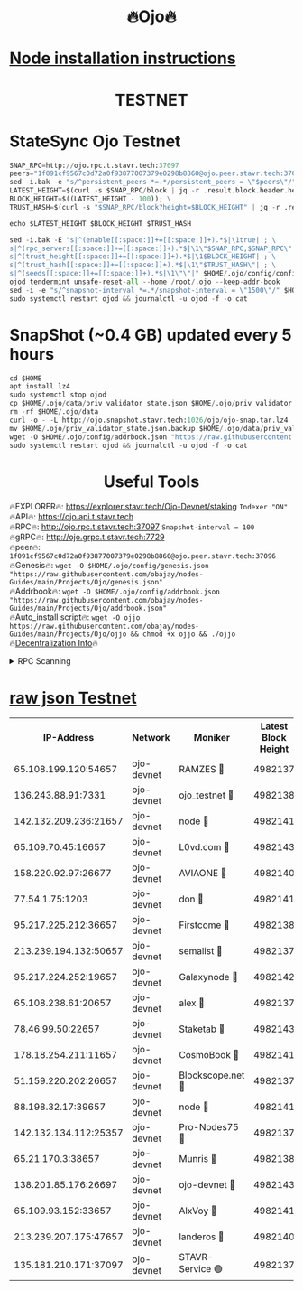 <h1 align="center"> 🔥Ojo🔥</h1>

[Node installation instructions](https://github.com/obajay/nodes-Guides/tree/main/Projects/Ojo)
=

<h1 align="center"> TESTNET</h1>

# StateSync Ojo Testnet
```python
SNAP_RPC=http://ojo.rpc.t.stavr.tech:37097
peers="1f091cf9567c0d72a0f93877007379e0298b8860@ojo.peer.stavr.tech:37096"
sed -i.bak -e "s/^persistent_peers *=.*/persistent_peers = \"$peers\"/" $HOME/.ojo/config/config.toml
LATEST_HEIGHT=$(curl -s $SNAP_RPC/block | jq -r .result.block.header.height); \
BLOCK_HEIGHT=$((LATEST_HEIGHT - 100)); \
TRUST_HASH=$(curl -s "$SNAP_RPC/block?height=$BLOCK_HEIGHT" | jq -r .result.block_id.hash)

echo $LATEST_HEIGHT $BLOCK_HEIGHT $TRUST_HASH

sed -i.bak -E "s|^(enable[[:space:]]+=[[:space:]]+).*$|\1true| ; \
s|^(rpc_servers[[:space:]]+=[[:space:]]+).*$|\1\"$SNAP_RPC,$SNAP_RPC\"| ; \
s|^(trust_height[[:space:]]+=[[:space:]]+).*$|\1$BLOCK_HEIGHT| ; \
s|^(trust_hash[[:space:]]+=[[:space:]]+).*$|\1\"$TRUST_HASH\"| ; \
s|^(seeds[[:space:]]+=[[:space:]]+).*$|\1\"\"|" $HOME/.ojo/config/config.toml
ojod tendermint unsafe-reset-all --home /root/.ojo --keep-addr-book
sed -i -e "s/^snapshot-interval *=.*/snapshot-interval = \"1500\"/" $HOME/.ojo/config/app.toml
sudo systemctl restart ojod && journalctl -u ojod -f -o cat
```
# SnapShot (~0.4 GB) updated every 5 hours
```python
cd $HOME
apt install lz4
sudo systemctl stop ojod
cp $HOME/.ojo/data/priv_validator_state.json $HOME/.ojo/priv_validator_state.json.backup
rm -rf $HOME/.ojo/data
curl -o - -L http://ojo.snapshot.stavr.tech:1026/ojo/ojo-snap.tar.lz4 | lz4 -c -d - | tar -x -C $HOME/.ojo --strip-components 2
mv $HOME/.ojo/priv_validator_state.json.backup $HOME/.ojo/data/priv_validator_state.json
wget -O $HOME/.ojo/config/addrbook.json "https://raw.githubusercontent.com/obajay/nodes-Guides/main/Projects/Ojo/addrbook.json"
sudo systemctl restart ojod && journalctl -u ojod -f -o cat
```
 <h1 align="center"> Useful Tools</h1>

🔥EXPLORER🔥:        https://explorer.stavr.tech/Ojo-Devnet/staking        `Indexer "ON"` \
🔥API🔥:                     https://ojo.api.t.stavr.tech \
🔥RPC🔥:                    http://ojo.rpc.t.stavr.tech:37097              `Snapshot-interval = 100` \
🔥gRPC🔥:                  http://ojo.grpc.t.stavr.tech:7729 \
🔥peer🔥:                   `1f091cf9567c0d72a0f93877007379e0298b8860@ojo.peer.stavr.tech:37096` \
🔥Genesis🔥:    ```wget -O $HOME/.ojo/config/genesis.json "https://raw.githubusercontent.com/obajay/nodes-Guides/main/Projects/Ojo/genesis.json"``` \
🔥Addrbook🔥:    ```wget -O $HOME/.ojo/config/addrbook.json "https://raw.githubusercontent.com/obajay/nodes-Guides/main/Projects/Ojo/addrbook.json"``` \
🔥Auto_install script🔥: ```wget -O ojjo https://raw.githubusercontent.com/obajay/nodes-Guides/main/Projects/Ojo/ojjo && chmod +x ojjo && ./ojjo``` \
🔥[Decentralization Info](https://github.com/obajay/StateSync-snapshots/tree/main/Projects/Ojo/Decentralization)🔥



<details>
<summary>RPC Scanning</summary>

<h2 align="center"> We scan nodes in real time every 4 hours. And we provide the final result of RPC endpoints.
We cannot influence the operation of these nodes in any way. </h2>


```python
If Voting Power is higher than 0 --> then the Node is a validator of the network and may be subject to attack and be a potential threat to the chain.
```
```python
We marked such validators with a red symbol
```

</details>

[raw json Testnet](https://rpc-check.ojot.stavr.tech/ojot/rpc-ojot-result.json)
=


<table><tr><th>IP-Address</th><th>Network</th><th>Moniker</th><th>Latest Block Height</th><th>Earliest Block Height</th><th>Catching Up</th><th>Tx Index</th><th>Voting Power</th><th>Scan Time</th></tr><tr><td>65.108.199.120:54657</td><td>ojo-devnet</td><td>RAMZES 🔴</td><td>4982137</td><td>306156</td><td>False</td><td>on</td><td>15420</td><td>2024-01-15T23:51:19.642309463UTC</td></tr><tr><td>136.243.88.91:7331</td><td>ojo-devnet</td><td>ojo_testnet 🔴</td><td>4982138</td><td>308845</td><td>False</td><td>on</td><td>1000</td><td>2024-01-15T23:51:25.831497549UTC</td></tr><tr><td>142.132.209.236:21657</td><td>ojo-devnet</td><td>node 🔴</td><td>4982141</td><td>350001</td><td>False</td><td>on</td><td>1999</td><td>2024-01-15T23:51:41.470867661UTC</td></tr><tr><td>65.109.70.45:16657</td><td>ojo-devnet</td><td>L0vd.com 🔴</td><td>4982143</td><td>695918</td><td>False</td><td>off</td><td>998</td><td>2024-01-15T23:51:53.901258441UTC</td></tr><tr><td>158.220.92.97:26677</td><td>ojo-devnet</td><td>AVIAONE 🔴</td><td>4982140</td><td>2754001</td><td>False</td><td>on</td><td>19926</td><td>2024-01-15T23:51:36.418919378UTC</td></tr><tr><td>77.54.1.75:1203</td><td>ojo-devnet</td><td>don 🔴</td><td>4982141</td><td>2906401</td><td>False</td><td>on</td><td>10</td><td>2024-01-15T23:51:44.237264405UTC</td></tr><tr><td>95.217.225.212:36657</td><td>ojo-devnet</td><td>Firstcome 🔴</td><td>4982138</td><td>2985946</td><td>False</td><td>on</td><td>13566</td><td>2024-01-15T23:51:25.536504889UTC</td></tr><tr><td>213.239.194.132:50657</td><td>ojo-devnet</td><td>semalist 🔴</td><td>4982137</td><td>3223522</td><td>False</td><td>on</td><td>21037</td><td>2024-01-15T23:51:19.858845919UTC</td></tr><tr><td>95.217.224.252:19657</td><td>ojo-devnet</td><td>Galaxynode 🔴</td><td>4982142</td><td>3685492</td><td>False</td><td>on</td><td>11888</td><td>2024-01-15T23:51:49.194297044UTC</td></tr><tr><td>65.108.238.61:20657</td><td>ojo-devnet</td><td>alex 🔴</td><td>4982137</td><td>4158001</td><td>False</td><td>on</td><td>11359</td><td>2024-01-15T23:51:19.324507506UTC</td></tr><tr><td>78.46.99.50:22657</td><td>ojo-devnet</td><td>Staketab 🔴</td><td>4982143</td><td>4254801</td><td>False</td><td>on</td><td>1276</td><td>2024-01-15T23:51:54.168559621UTC</td></tr><tr><td>178.18.254.211:11657</td><td>ojo-devnet</td><td>CosmoBook 🔴</td><td>4982141</td><td>4392001</td><td>False</td><td>off</td><td>1057</td><td>2024-01-15T23:51:43.826213775UTC</td></tr><tr><td>51.159.220.202:26657</td><td>ojo-devnet</td><td>Blockscope.net 🔴</td><td>4982137</td><td>4425001</td><td>False</td><td>on</td><td>1707</td><td>2024-01-15T23:51:19.003311886UTC</td></tr><tr><td>88.198.32.17:39657</td><td>ojo-devnet</td><td>node 🔴</td><td>4982141</td><td>4710001</td><td>False</td><td>on</td><td>86073</td><td>2024-01-15T23:51:44.475338829UTC</td></tr><tr><td>142.132.134.112:25357</td><td>ojo-devnet</td><td>Pro-Nodes75 🔴</td><td>4982137</td><td>4882137</td><td>False</td><td>on</td><td>24651</td><td>2024-01-15T23:51:22.785586207UTC</td></tr><tr><td>65.21.170.3:38657</td><td>ojo-devnet</td><td>Munris 🔴</td><td>4982138</td><td>4882138</td><td>False</td><td>off</td><td>20123</td><td>2024-01-15T23:51:25.169233154UTC</td></tr><tr><td>138.201.85.176:26697</td><td>ojo-devnet</td><td>ojo-devnet 🔴</td><td>4982143</td><td>4882143</td><td>False</td><td>on</td><td>1000024000</td><td>2024-01-15T23:51:53.549117429UTC</td></tr><tr><td>65.109.93.152:33657</td><td>ojo-devnet</td><td>AlxVoy 🔴</td><td>4982141</td><td>4943001</td><td>False</td><td>on</td><td>4491415</td><td>2024-01-15T23:51:41.197871306UTC</td></tr><tr><td>213.239.207.175:47657</td><td>ojo-devnet</td><td>landeros 🔴</td><td>4982140</td><td>4967924</td><td>False</td><td>off</td><td>11083</td><td>2024-01-15T23:51:36.713236553UTC</td></tr><tr><td>135.181.210.171:37097</td><td>ojo-devnet</td><td>STAVR-Service 🟢</td><td>4982137</td><td>4979101</td><td>False</td><td>on</td><td>0</td><td>2024-01-15T23:51:20.489888888UTC</td></tr></table>
